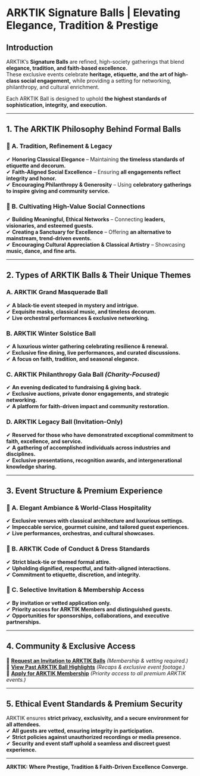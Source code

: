 # ARKTIK Signature Balls | Elevating Elegance, Tradition & Prestige

## **Introduction**
ARKTIK’s **Signature Balls** are refined, high-society gatherings that blend **elegance, tradition, and faith-based excellence.**  
These exclusive events celebrate **heritage, etiquette, and the art of high-class social engagement,** while providing a setting for networking, philanthropy, and cultural enrichment.  

Each ARKTIK Ball is designed to uphold **the highest standards of sophistication, integrity, and execution.**  

---

## **1. The ARKTIK Philosophy Behind Formal Balls**  
### 📌 **A. Tradition, Refinement & Legacy**  
✔ **Honoring Classical Elegance** – Maintaining **the timeless standards of etiquette and decorum.**  
✔ **Faith-Aligned Social Excellence** – Ensuring **all engagements reflect integrity and honor.**  
✔ **Encouraging Philanthropy & Generosity** – Using **celebratory gatherings to inspire giving and community service.**  

### 📌 **B. Cultivating High-Value Social Connections**  
✔ **Building Meaningful, Ethical Networks** – Connecting **leaders, visionaries, and esteemed guests.**  
✔ **Creating a Sanctuary for Excellence** – Offering **an alternative to mainstream, trend-driven events.**  
✔ **Encouraging Cultural Appreciation & Classical Artistry** – Showcasing **music, dance, and fine arts.**  

---

## **2. Types of ARKTIK Balls & Their Unique Themes**  
### **A. ARKTIK Grand Masquerade Ball**  
✔ **A black-tie event steeped in mystery and intrigue.**  
✔ **Exquisite masks, classical music, and timeless decorum.**  
✔ **Live orchestral performances & exclusive networking.**  

### **B. ARKTIK Winter Solstice Ball**  
✔ **A luxurious winter gathering celebrating resilience & renewal.**  
✔ **Exclusive fine dining, live performances, and curated discussions.**  
✔ **A focus on faith, tradition, and seasonal elegance.**  

### **C. ARKTIK Philanthropy Gala Ball** *(Charity-Focused)*  
✔ **An evening dedicated to fundraising & giving back.**  
✔ **Exclusive auctions, private donor engagements, and strategic networking.**  
✔ **A platform for faith-driven impact and community restoration.**  

### **D. ARKTIK Legacy Ball (Invitation-Only)**  
✔ **Reserved for those who have demonstrated exceptional commitment to faith, excellence, and service.**  
✔ **A gathering of accomplished individuals across industries and disciplines.**  
✔ **Exclusive presentations, recognition awards, and intergenerational knowledge sharing.**  

---

## **3. Event Structure & Premium Experience**  
### 📌 **A. Elegant Ambiance & World-Class Hospitality**  
✔ **Exclusive venues with classical architecture and luxurious settings.**  
✔ **Impeccable service, gourmet cuisine, and tailored guest experiences.**  
✔ **Live performances, orchestras, and cultural showcases.**  

### 📌 **B. ARKTIK Code of Conduct & Dress Standards**  
✔ **Strict black-tie or themed formal attire.**  
✔ **Upholding dignified, respectful, and faith-aligned interactions.**  
✔ **Commitment to etiquette, discretion, and integrity.**  

### 📌 **C. Selective Invitation & Membership Access**  
✔ **By invitation or vetted application only.**  
✔ **Priority access for ARKTIK Members and distinguished guests.**  
✔ **Opportunities for sponsorships, collaborations, and executive partnerships.**  

---

## **4. Community & Exclusive Access**  
📌 **[Request an Invitation to ARKTIK Balls](#)** *(Membership & vetting required.)*  
📌 **[View Past ARKTIK Ball Highlights](#)** *(Recaps & exclusive event footage.)*  
📌 **[Apply for ARKTIK Membership](#)** *(Priority access to all premium ARKTIK events.)*  

---

## **5. Ethical Event Standards & Premium Security**  
ARKTIK ensures **strict privacy, exclusivity, and a secure environment for all attendees.**  
✔ **All guests are vetted, ensuring integrity in participation.**  
✔ **Strict policies against unauthorized recordings or media presence.**  
✔ **Security and event staff uphold a seamless and discreet guest experience.**  

---

**ARKTIK: Where Prestige, Tradition & Faith-Driven Excellence Converge.**  


